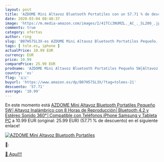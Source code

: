 ```yaml
---
layout: post
title: 'AZDOME Mini Altavoz Bluetooth Portatiles con un 57.71 % de descuento'
date: 2020-03-04 08:48:37
image: 'https://m.media-amazon.com/images/I/41TCc3NUMZL._AC_._SL200_.jpg'
comments: true
category: ofertas
author: ring
slug: 'B07H57SL3X-es AZDOME Mini Altavoz Bluetooth Portatiles Pequeño...'
tags: [ tole.es, iphone ]
actualPrice: 10.99 EUR
currency: EUR
price: 10.99
comparePrice: 25.99 EUR
prodname: 'AZDOME Mini Altavoz Bluetooth Portatiles Pequeño 5W│Altavoz Inalámbrico con 8 Horas de Reproducción│Bluetooth 4.2 y Estéreo Sonido 360°│Compatible con Teléfonos iPhone  Samsung y Tableta PC'
country: 'es'
flag: '🇪🇸'
buyurl: 'https://www.amazon.es/dp/B07H57SL3X/?tag=tolees-21'
descuento: '57.71'
average: '10.99'
---
```


En este momento está [AZDOME Mini Altavoz Bluetooth Portatiles Pequeño 5W│Altavoz Inalámbrico con 8 Horas de Reproducción│Bluetooth 4.2 y Estéreo Sonido 360°│Compatible con Teléfonos iPhone  Samsung y Tableta PC](https://www.amazon.es/dp/B07H57SL3X/?tag=tolees-21) a 10.99 EUR (original: 25.99 EUR) (57.71 %  de descuento) en el siguiente enlace!

[![AZDOME Mini Altavoz Bluetooth Portatiles](https://m.media-amazon.com/images/I/41TCc3NUMZL._AC_._SL200_.jpg)](https://www.amazon.es/dp/B07H57SL3X/?tag=tolees-21)

🔎:


[🛒 Aquí!!!](https://www.amazon.es/dp/B07H57SL3X/?tag=tolees-21)
